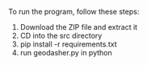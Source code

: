 To run the program, follow these steps:
1. Download the ZIP file and extract it
2. CD into the src directory
3. pip install -r requirements.txt
4. run geodasher.py in python
   
